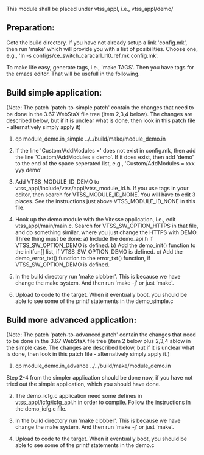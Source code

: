 This module shall be placed under vtss_appl, i.e., vtss_appl/demo/


Preparation:
------------
Goto the build directory. If you have not already setup a link 'config.mk', then run
'make' which will provide you with a list of posibilities. Choose one, e.g.,
'ln -s configs/ce_switch_caracal1_l10_ref.mk config.mk'.


To make life easy, generate tags, i.e., 'make TAGS'. Then you have tags for the emacs
editor. That will be usefull in the following.


Build simple application:
-------------------------
(Note: The patch 'patch-to-simple.patch' contain the changes that need to be done
in the 3.67 WebStaX file tree (item 2,3,4 below). The changes are described below,
but if it is unclear what is done, then look in this patch file - alternatively
simply apply it)

1) cp module_demo.in_simple ../../build/make/module_demo.in

2) If the line 'Custom/AddModules =' does not exist in config.mk, then add the line
'Custom/AddModules = demo'. If it does exist, then add 'demo' to the end of the
space seperated list, e.g., 'Custom/AddModules = xxx yyy demo'

3) Add VTSS_MODULE_ID_DEMO to vtss_appl/include/vtss/appl/vtss_module_id.h.
If you use tags in your editor, then search for VTSS_MODULE_ID_NONE.
You will have to edit 3 places. See the instructions just above
VTSS_MODULE_ID_NONE in this file.

4) Hook up the demo module with the Vitesse application, i.e., edit 
vtss_appl/main/main.c. Search for VTSS_SW_OPTION_HTTPS in that file,
and do something similar, where you just change the HTTPS with DEMO.
Three thing must be done:
 a) Include the demo_api.h if VTSS_SW_OPTION_DEMO is defined.
 b) Add the demo_init() function to the initfun[] list, if
    VTSS_SW_OPTION_DEMO is defined.
 c) Add the demo_error_txt() function to the error_txt() function,
    if VTSS_SW_OPTION_DEMO is defined.

5) In the build directory run 'make clobber'. This is because we have
change the make system. And then run 'make -j' or just 'make'.

6) Upload to code to the target. When it eventually boot, you should
be able to see some of the printf statements in the demo_simple.c


Build more advanced application:
--------------------------------
(Note: The patch 'patch-to-advanced.patch' contain the changes that need to be done
in the 3.67 WebStaX file tree (item 2 below plus 2,3,4 ablow in the simple case.
The changes are described below, but if it is unclear what is done, then look in
this patch file - alternatively simply apply it.)

1) cp module_demo.in_advance ../../build/make/module_demo.in

Step 2-4 from the simpler application should be done now, if you have
not tried out the simple application, which you should have done.

2) The demo_icfg.c application need some defines in vtss_appl/icfg/icfg_api.h
in order to compile. Follow the instructions in the demo_icfg.c file.

3) In the build directory run 'make clobber'. This is because we have
change the make system. And then run 'make -j' or just 'make'.

4) Upload to code to the target. When it eventually boot, you should
be able to see some of the printf statements in the demo.c
